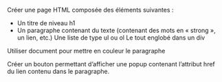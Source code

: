 Créer une page HTML composée des éléments suivantes :
- Un titre de niveau h1
- Un paragraphe contenant du texte (contenant des mots en « strong », un lien, etc.)  Une liste de type ul ou ol
Le tout englobé dans un div

Utiliser document pour mettre en couleur le paragraphe

Créer un bouton permettant d’afficher une popup contenant l’attribut href du lien contenu dans le paragraphe.
